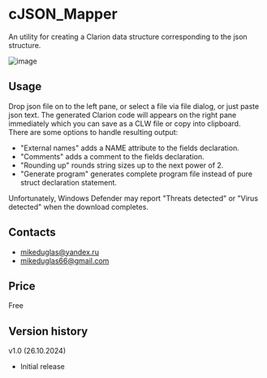 # cJSON_Mapper
An utility for creating a Clarion data structure corresponding to the json structure.

![image](https://github.com/user-attachments/assets/95fc661f-70e5-40f4-b0b6-2a0dbe5a8376)

## Usage
Drop json file on to the left pane, or select a file via file dialog, or just paste json text. The generated Clarion code will appears on the right pane immediately which you can save as a CLW file or copy into clipboard.  
There are some options to handle resulting output:  
- "External names" adds a NAME attribute to the fields declaration.
- "Comments" adds a comment to the fields declaration.
- "Rounding up" rounds string sizes up to the next power of 2.
- "Generate program" generates complete program file instead of pure struct declaration statement.

Unfortunately, Windows Defender may report "Threats detected" or "Virus detected" when the download completes.

## Contacts
- <mikeduglas@yandex.ru>
- <mikeduglas66@gmail.com>

## Price
Free

## Version history
v1.0 (26.10.2024)
- Initial release
